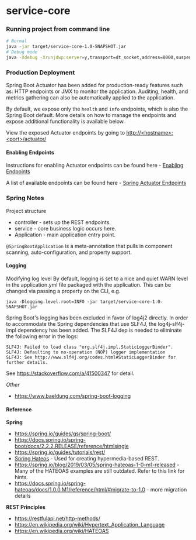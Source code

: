 # service-core

### Running project from command line

```bash
# Normal
java -jar target/service-core-1.0-SNAPSHOT.jar
# Debug mode
java -Xdebug -Xrunjdwp:server=y,transport=dt_socket,address=8000,suspend=n -jar target/service-core-1.0-SNAPSHOT.jar
```

### Production Deployment

Spring Boot Actuator has been added for production-ready features such as: HTTP endpoints or JMX to monitor the application. Auditing, health, and metrics gathering can also be automatically applied to the application.

By default, we expose only the `health` and `info` endpoints, which is also the Spring Boot default. More details on how to manage the endpoints and expose additional functionality is available below.

View the exposed Actuator endpoints by going to [http://&lt;hostname&gt;:&lt;port&gt;/actuator/](http://<hostname>:<port>/actuator/)

#### Enabling Endpoints

Instructions for enabling Actuator endpoints can be found here - [Enabling Endpoints](https://docs.spring.io/spring-boot/docs/2.2.2.RELEASE/reference/htmlsingle/#production-ready-endpoints-enabling-endpoints)

A list of available endpoints can be found here - [Spring Actuator Endpoints](https://docs.spring.io/spring-boot/docs/2.2.2.RELEASE/reference/htmlsingle/#production-ready-endpoints)

### Spring Notes

Project structure
* controller - sets up the REST endpoints.
* service - core business logic occurs here.
* Application - main application entry point.

`@SpringBootApplication` is a meta-annotation that pulls in component scanning, auto-configuration, and property support.

#### Logging

Modifying log level
By default, logging is set to a nice and quiet WARN level in the application.yml file packaged with the application. This can be changed via passing a property on the CLI, e.g.
```commandline
java -Dlogging.level.root=INFO -jar target/service-core-1.0-SNAPSHOT.jar
```

Spring Boot's logging has been excluded in favor of log4j2 directly. In order to accommodate the Spring dependencies that use SLF4J, the log4j-slf4j-impl dependency has been added. The SLF4J dep is needed to eliminate the following error in the logs:
```commandline
SLF4J: Failed to load class "org.slf4j.impl.StaticLoggerBinder".
SLF4J: Defaulting to no-operation (NOP) logger implementation
SLF4J: See http://www.slf4j.org/codes.html#StaticLoggerBinder for further details.
```
See https://stackoverflow.com/a/41500347 for detail.

*Other*
* https://www.baeldung.com/spring-boot-logging

#### Reference

**Spring**

* https://spring.io/guides/gs/spring-boot/
* https://docs.spring.io/spring-boot/docs/2.2.2.RELEASE/reference/htmlsingle
* https://spring.io/guides/tutorials/rest/
* [Spring Hateos](https://spring.io/projects/spring-hateoa) - Used for creating hypermedia-based REST.
* https://spring.io/blog/2019/03/05/spring-hateoas-1-0-m1-released - Many of the HATEOAS examples are still outdated. Refer to this link for hints.
* https://docs.spring.io/spring-hateoas/docs/1.0.0.M1/reference/html/#migrate-to-1.0 - more migration details

**REST Principles**
* https://restfulapi.net/http-methods/
* https://en.wikipedia.org/wiki/Hypertext_Application_Language
* https://en.wikipedia.org/wiki/HATEOAS
